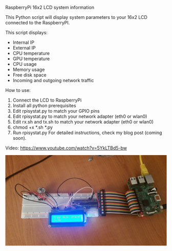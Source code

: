 RaspberryPi 16x2 LCD system information

This Python script will display system parameters to your 16x2 LCD connected to the RaspberryPI.

This script displays:

- Internal IP
- External IP
- CPU temperature
- GPU temperature
- CPU usage
- Memory usage
- Free disk space
- Incoming and outgoing network traffic

How to use:

1. Connect the LCD to RaspberryPi
2. Install all python prerequisites
3. Edit rpisystat.py to match your GPIO pins
4. Edit rpisystat.py to match your network adapter (eth0 or wlan0)
5. Edit rx.sh and tx.sh to match your network adapter (eth0 or wlan0)
6. chmod +x *.sh *.py
7. Run rpisystat.py
For detailed instructions, check my blog post (coming soon).

Video: https://www.youtube.com/watch?v=5YkLTBd5-bw

![alt tag](https://raw.githubusercontent.com/s55ma/16-2-LCD-rpisystat/master/img/16x2_lcd_display_rpi2.jpg)
